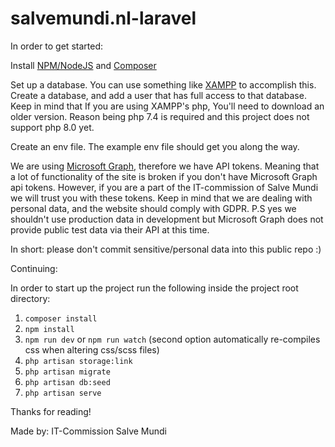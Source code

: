 # salvemundi.nl-laravel

In order to get started:

Install [NPM/NodeJS](https://nodejs.org/en/) and [Composer](https://getcomposer.org/download/)

Set up a database. You can use something like [XAMPP](https://www.apachefriends.org/index.html) to accomplish this.
Create a database, and add a user that has full access to that database. Keep in mind that If you are using XAMPP's php,
You'll need to download an older version. Reason being php 7.4 is required and this project does not support php 8.0 yet.

Create an env file. The example env file should get you along the way.

We are using [Microsoft Graph](https://docs.microsoft.com/en-us/graph/), therefore we have API tokens.
Meaning that a lot of functionality of the site is broken if you don't have Microsoft Graph api tokens.
However, if you are a part of the IT-commission of Salve Mundi we will trust you with these tokens.
Keep in mind that we are dealing with personal data, and the website should comply with GDPR.
P.S yes we shouldn't use production data in development but Microsoft Graph does not provide public test data via their API at this time.

In short: please don't commit sensitive/personal data into this public repo :)

Continuing:

In order to start up the project run the following inside the project root directory:

1. `composer install`
2. `npm install`
3. `npm run dev` or `npm run watch` (second option automatically re-compiles css when altering css/scss files)
4. `php artisan storage:link`
5. `php artisan migrate`
7. `php artisan db:seed`
6. `php artisan serve`

Thanks for reading!

Made by: IT-Commission Salve Mundi
